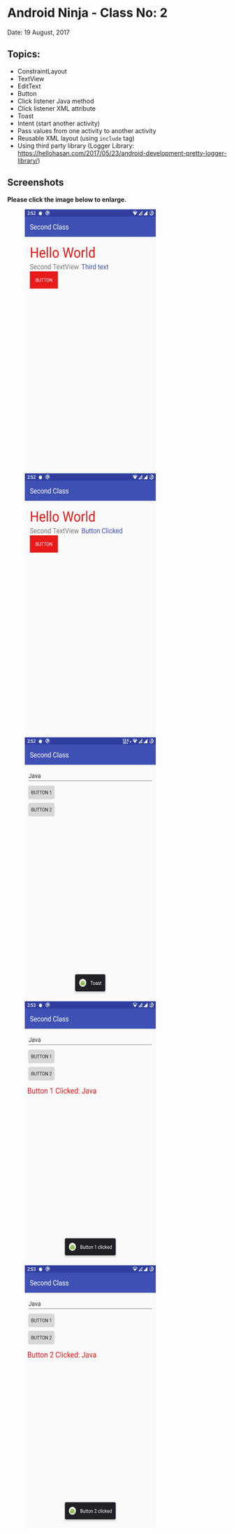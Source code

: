 # Android Ninja - Class No: 2 #
Date: 19 August, 2017

## Topics:
 - ConstraintLayout
 - TextView
 - EditText
 - Button
 - Click listener Java method
 - Click listener XML attribute
 - Toast
 - Intent (start another activity)
 - Pass values from one activity to another activity
 - Reusable XML layout (using `include` tag)
 - Using third party library (Logger Library: https://hellohasan.com/2017/05/23/android-development-pretty-logger-library/)

## Screenshots

**Please click the image below to enlarge.**

<img src="https://github.com/KamrulSh/Android-Development-Course/blob/master/02-SecondClass/screenshots/Screenshot_20200901-145232_Second_Class.png" height="600" width="300" hspace="40"><img src="https://github.com/KamrulSh/Android-Development-Course/blob/master/02-SecondClass/screenshots/Screenshot_20200901-145241_Second_Class.png" height="600" width="300" hspace="40"><img src="https://github.com/KamrulSh/Android-Development-Course/blob/master/02-SecondClass/screenshots/Screenshot_20200901-145255_Second_Class.png" height="600" width="300" hspace="40"><img src="https://github.com/KamrulSh/Android-Development-Course/blob/master/02-SecondClass/screenshots/Screenshot_20200901-145303_Second_Class.png" height="600" width="300" hspace="40"><img src="https://github.com/KamrulSh/Android-Development-Course/blob/master/02-SecondClass/screenshots/Screenshot_20200901-145307_Second_Class.png" height="600" width="300" hspace="40">
